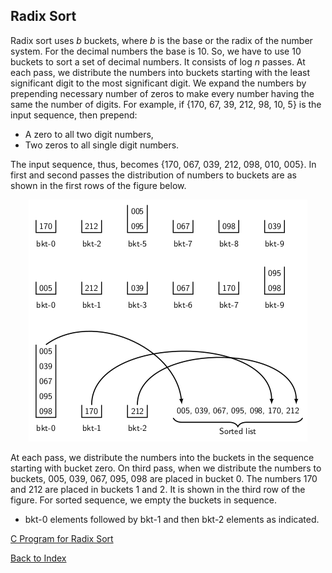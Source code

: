 ## Radix Sort

Radix sort uses <i>b</i> buckets, where <i>b</i> is the base or the radix of the number system. 
For the decimal numbers the base is 10. So, we have to use 10 buckets to sort a set of decimal numbers.
It consists of log <i>n</i> passes. At each pass, we distribute the numbers into buckets starting
with the least significant digit to the most significant digit. We expand the numbers by 
prepending necessary number of zeros to make every number having the same the number of digits. 
For example, if {170, 67, 39, 212, 98, 10, 5} is the input sequence, then prepend:

- A zero to all two digit numbers, 
- Two zeros to all single digit numbers.

The input sequence, thus, becomes {170, 067, 039, 212, 098, 010, 005}. In first and second passes
the distribution of numbers to buckets are as shown in the first rows of the figure below.

<p style="text-align:center">
  <img src="../images/radixSortExample.png">
</p>
  
At each pass, we distribute the numbers into the buckets in the sequence starting with bucket zero.
On third pass, when we distribute the numbers to buckets, 005, 039, 067, 095, 098 are placed in
bucket 0. The numbers 170 and 212 are placed in buckets 1 and 2. It is shown in the third row of
the figure. For sorted sequence, we empty the buckets in sequence.

- bkt-0 elements followed by bkt-1 and then bkt-2 elements as indicated.


[C Program for Radix Sort](../CODES/radixSort/index.md)

[Back to Index](../index.md)
